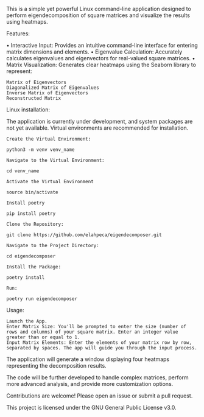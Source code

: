 This is a simple yet powerful Linux command-line application designed to perform eigendecomposition of square matrices and visualize the results using heatmaps.

Features:

• Interactive Input: Provides an intuitive command-line interface for entering matrix dimensions and elements. • Eigenvalue Calculation: Accurately calculates eigenvalues and eigenvectors for real-valued square matrices. • Matrix Visualization: Generates clear heatmaps using the Seaborn library to represent:

    Matrix of Eigenvectors
    Diagonalized Matrix of Eigenvalues
    Inverse Matrix of Eigenvectors
    Reconstructed Matrix

Linux installation:

The application is currently under development, and system packages are not yet available. Virtual environments are recommended for installation.

    Create the Virtual Environment:

    python3 -m venv venv_name

    Navigate to the Virtual Environment:

    cd venv_name

    Activate the Virtual Environment

    source bin/activate

    Install poetry

    pip install poetry

    Clone the Repository:

    git clone https://github.com/elahpeca/eigendecomposer.git

    Navigate to the Project Directory:

    cd eigendecomposer

    Install the Package:

    poetry install

    Run:

    poetry run eigendecomposer

Usage:

    Launch the App.
    Enter Matrix Size: You'll be prompted to enter the size (number of rows and columns) of your square matrix. Enter an integer value greater than or equal to 1.
    Input Matrix Elements: Enter the elements of your matrix row by row, separated by spaces. The app will guide you through the input process.

The application will generate a window displaying four heatmaps representing the decomposition results.

The code will be further developed to handle complex matrices, perform more advanced analysis, and provide more customization options.

Contributions are welcome! Please open an issue or submit a pull request.

This project is licensed under the GNU General Public License v3.0.
